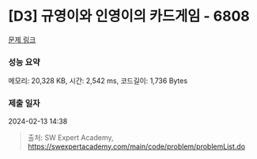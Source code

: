 # [D3] 규영이와 인영이의 카드게임 - 6808 

[문제 링크](https://swexpertacademy.com/main/code/problem/problemDetail.do?contestProbId=AWgv9va6HnkDFAW0) 

### 성능 요약

메모리: 20,328 KB, 시간: 2,542 ms, 코드길이: 1,736 Bytes

### 제출 일자

2024-02-13 14:38



> 출처: SW Expert Academy, https://swexpertacademy.com/main/code/problem/problemList.do